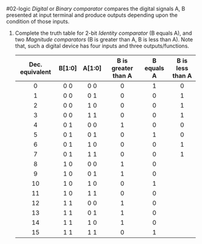 #02-logic
*Digital* or *Binary comparator* compares the digital signals A, B presented at input terminal and produce outputs depending upon the condition of those inputs.

1. Complete the truth table for 2-bit *Identity comparator* (B equals A), and two *Magnitude comparators* (B is greater than A, B is less than A). Note that, such a digital device has four inputs and three outputs/functions.

   | **Dec. equivalent** | **B[1:0]** | **A[1:0]** | **B is greater than A** | **B equals A** | **B is less than A** |
   | :-: | :-: | :-: | :-: | :-: | :-: |
   |  0 | 0 0 | 0 0 | 0 | 1 | 0 |
   |  1 | 0 0 | 0 1 | 0 | 0 | 1 |
   |  2 | 0 0 | 1 0 | 0 | 0 | 1 |
   |  3 | 0 0 | 1 1 | 0 | 0 | 1 |
   |  4 | 0 1 | 0 0 | 1 | 0 | 0 |
   |  5 | 0 1 | 0 1 | 0 | 1 | 0 |
   |  6 | 0 1 | 1 0 | 0 | 0 | 1 |
   |  7 | 0 1 | 1 1 | 0 | 0 | 1 |
   |  8 | 1 0 | 0 0 | 1 | 0 |  |
   |  9 | 1 0 | 0 1 | 1 | 0 |  |
   | 10 | 1 0 | 1 0 | 0 | 1 |  |
   | 11 | 1 0 | 1 1 | 0 | 0 |  |
   | 12 | 1 1 | 0 0 | 1 | 0 |  |
   | 13 | 1 1 | 0 1 | 1 | 0 |  |
   | 14 | 1 1 | 1 0 | 1 | 0 |  |
   | 15 | 1 1 | 1 1 | 0 | 1 |  |